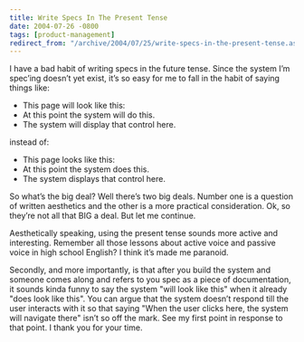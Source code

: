 ```yaml
---
title: Write Specs In The Present Tense
date: 2004-07-26 -0800
tags: [product-management]
redirect_from: "/archive/2004/07/25/write-specs-in-the-present-tense.aspx/"
---
```


I have a bad habit of writing specs in the future tense. Since the
system I’m spec’ing doesn’t yet exist, it’s so easy for me to fall in
the habit of saying things like:

-   This page will look like this:
-   At this point the system will do this.
-   The system will display that control here.

instead of:

-   This page looks like this:
-   At this point the system does this.
-   The system displays that control here.

So what’s the big deal? Well there’s two big deals. Number one is a
question of written aesthetics and the other is a more practical
consideration. Ok, so they’re not all that BIG a deal. But let me
continue.

Aesthetically speaking, using the present tense sounds more active and
interesting. Remember all those lessons about active voice and passive
voice in high school English? I think it’s made me paranoid.

Secondly, and more importantly, is that after you build the system and
someone comes along and refers to you spec as a piece of documentation,
it sounds kinda funny to say the system "will look like this" when it
already "does look like this". You can argue that the system doesn’t
respond till the user interacts with it so that saying "When the user
clicks here, the system will navigate there" isn’t so off the mark. See
my first point in response to that point. I thank you for your time.

